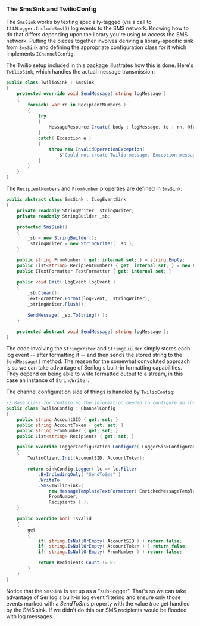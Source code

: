 ### The SmsSink and TwilioConfig

The `SmsSink` works by texting specially-tagged (via a call to `IJ4JLogger.IncludeSms()`) log events
to the SMS network. Knowing how to do that differs depending upon the library you're using to 
access the SMS network. Putting the pieces together involves deriving a library-specific sink
from `SmsSink` and defining the appropriate configuration class for it which implements
`IChannelConfig`.

The Twilio setup included in this package illustrates how this is done. Here's `TwilioSink`,
which handles the actual message transmission:
```csharp
public class TwilioSink : SmsSink
{
    protected override void SendMessage( string logMessage )
    {
        foreach( var rn in RecipientNumbers )
        {
            try
            {
                MessageResource.Create( body : logMessage, to : rn, @from : FromNumber );
            }
            catch( Exception e )
            {
                throw new InvalidOperationException(
                    $"Could not create Twilio message. Exception message was '{e.Message}'" );
            }
        }
    }
}
```
The `RecipientNumbers` and `FromNumber` properties are defined in `SmsSink`:
```csharp
public abstract class SmsSink : ILogEventSink
{
    private readonly StringWriter _stringWriter;
    private readonly StringBuilder _sb;

    protected SmsSink()
    {
        _sb = new StringBuilder();
        _stringWriter = new StringWriter( _sb );
    }

    public string FromNumber { get; internal set; } = string.Empty;
    public List<string> RecipientNumbers { get; internal set; } = new List<string>();
    public ITextFormatter TextFormatter { get; internal set; }

    public void Emit( LogEvent logEvent )
    {
        _sb.Clear();
        TextFormatter.Format(logEvent, _stringWriter);
        _stringWriter.Flush();
            
        SendMessage( _sb.ToString() );
    }

    protected abstract void SendMessage( string logMessage );
}
```
The code involving the `StringWriter` and `StringBuilder` simply stores
each log event -- after formatting it -- and then sends the stored
string to the `SendMessage()` method. The reason for the somewhat convoluted
approach is so we can take advantage of Serilog's built-in formatting
capabilities. They depend on being able to write formatted output to
a stream, in this case an instance of `StringWriter`.

The channel configuration side of things is handled by `TwilioConfig`:
```csharp
// Base class for containing the information needed to configure an instance of TwilioChannel
public class TwilioConfig : ChannelConfig
{
    public string AccountSID { get; set; }
    public string AccountToken { get; set; }
    public string FromNumber { get; set; }
    public List<string> Recipients { get; set; }

    public override LoggerConfiguration Configure( LoggerSinkConfiguration sinkConfig )
    {
        TwilioClient.Init(AccountSID, AccountToken);

        return sinkConfig.Logger( lc => lc.Filter
            .ByIncludingOnly( "SendToSms" )
            .WriteTo
            .Sms<TwilioSink>( 
                new MessageTemplateTextFormatter( EnrichedMessageTemplate ), 
                FromNumber,
                Recipients ) );
    }

    public override bool IsValid
    {
        get
        {
            if( string.IsNullOrEmpty( AccountSID ) ) return false;
            if( string.IsNullOrEmpty( AccountToken ) ) return false;
            if( string.IsNullOrEmpty( FromNumber ) ) return false;

            return Recipients.Count != 0;
        }
    }
}
```
Notice that the `SmsSink` is set up as a "sub-logger". That's so we can take advantage
of Serilog's built-in log event filtering and ensure only those events marked with
a *SendToSms* property with the value *true* get handled by the SMS sink. If we didn't do
this our SMS recipients would be flooded with log messages.
